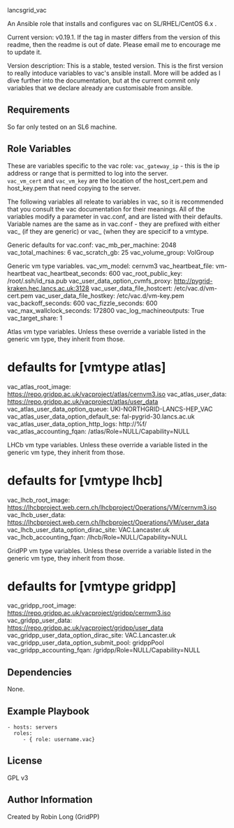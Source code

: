 lancsgrid_vac

An Ansible role that installs and configures vac on SL/RHEL/CentOS 6.x .

Current version: v0.19.1.  If the tag in master differs from the version of this readme, then the readme is out of date.  Please email me to encourage me to update it.

Version description:  This is a stable, tested version.  This is the first version to really intoduce variables to vac's ansible install.  More will be added as I dive further into the documentation, but at the current commit only variables that we declare already are customisable from ansible.

Requirements
------------

So far only tested on an SL6 machine.

Role Variables
--------------

These are variables specific to the vac role:
`vac_gateway_ip` - this is the ip address or range that is permitted to log into the server.  
`vac_vm_cert` and `vac_vm_key` are the location of the host_cert.pem and host_key.pem that need copying to the server.

The following variables all releate to variables in vac, so it is recommended that you consult the vac documentation for their meanings.  All of the variables modify a parameter in vac.conf, and are listed with their defaults.  Variable names are the same as in vac.conf - they are prefixed with either vac_ (if they are generic) or vac_<experiment> (when they are specicif to a vmtype.

Generic defaults for vac.conf:
vac_mb_per_machine: 2048
vac_total_machines: 6
vac_scratch_gb: 25
vac_volume_group: VolGroup

Generic vm type variables.
vac_vm_model: cernvm3
vac_heartbeat_file: vm-heartbeat
vac_heartbeat_seconds: 600
vac_root_public_key: /root/.ssh/id_rsa.pub
vac_user_data_option_cvmfs_proxy: http://pygrid-kraken.hec.lancs.ac.uk:3128
vac_user_data_file_hostcert: /etc/vac.d/vm-cert.pem
vac_user_data_file_hostkey: /etc/vac.d/vm-key.pem
vac_backoff_seconds: 600
vac_fizzle_seconds: 600
vac_max_wallclock_seconds: 172800
vac_log_machineoutputs: True
vac_target_share: 1


Atlas vm type variables. Unless these override a variable listed in the generic vm type, they inherit from those.
# defaults for [vmtype atlas]
vac_atlas_root_image: https://repo.gridpp.ac.uk/vacproject/atlas/cernvm3.iso
vac_atlas_user_data: https://repo.gridpp.ac.uk/vacproject/atlas/user_data
vac_atlas_user_data_option_queue: UKI-NORTHGRID-LANCS-HEP_VAC
vac_atlas_user_data_option_default_se: fal-pygrid-30.lancs.ac.uk
vac_atlas_user_data_option_http_logs: http://%f/
vac_atlas_accounting_fqan: /atlas/Role=NULL/Capability=NULL

LHCb vm type variables. Unless these override a variable listed in the generic vm type, they inherit from those.
# defaults for [vmtype lhcb]
vac_lhcb_root_image: https://lhcbproject.web.cern.ch/lhcbproject/Operations/VM/cernvm3.iso
vac_lhcb_user_data: https://lhcbproject.web.cern.ch/lhcbproject/Operations/VM/user_data
vac_lhcb_user_data_option_dirac_site: VAC.Lancaster.uk
vac_lhcb_accounting_fqan: /lhcb/Role=NULL/Capability=NULL

GridPP vm type variables. Unless these override a variable listed in the generic vm type, they inherit from those.
# defaults for [vmtype gridpp]
vac_gridpp_root_image: https://repo.gridpp.ac.uk/vacproject/gridpp/cernvm3.iso
vac_gridpp_user_data: https://repo.gridpp.ac.uk/vacproject/gridpp/user_data
vac_gridpp_user_data_option_dirac_site: VAC.Lancaster.uk
vac_gridpp_user_data_option_submit_pool: gridppPool
vac_gridpp_accounting_fqan: /gridpp/Role=NULL/Capability=NULL

Dependencies
------------

None.

Example Playbook
----------------

    - hosts: servers
      roles:
         - { role: username.vac}

License
-------

GPL v3

Author Information
------------------

Created by Robin Long (GridPP)
